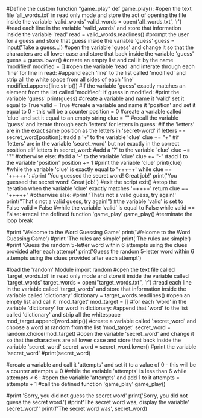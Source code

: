 #Define the custom function "game_play"
def game_play():
    #open the text file 'all_words.txt' in read only mode and store the act of opening the file inside the variable 'valid_words'
    valid_words = open('all_words.txt', 'r')
    #read each line in the variable 'valid_words' and store that information inside the variable 'read'
    read = valid_words.readlines()
    #prompt the user for a guess and store that guess inside the variable 'guess'
    guess = input('Take a guess...')
    #open the variable 'guess' and change it so that the characters are all lower case and store that back inside the variable 'guess'
    guess = guess.lower()
    #create an empty list and call it by the name 'modified'
    modified = []
    #open the variable 'read' and interate through each 'line'
    for line in read:
        #append each 'line' to the list called 'modified' and strip all the white space from all sides of each 'line'
        modified.append(line.strip())
    #if the variable 'guess' exactly matches an element from the list called 'modified':
    if guess in modified:
        #print the variable 'guess'
        print(guess)
        #create a variable and name it 'valid' set it equal to True
        valid = True
        #create a variable and name it 'position' and set it equal to 0 - this will be a counter
        position = 0
        #create a variable called 'clue' and set it equal to an empty string
        clue = ""
        #recall the variable 'guess' and iterate through each 'letters'
        for letters in guess:
            #if the 'letters' are in the exact same position as the letters in 'secret-word'
            if letters == secret_word[position]:
                #add a '+' to the variable 'clue'
                clue += "+"
            #if 'letters' are in the variable 'secret_word' but not exactly in the correct position
            elif letters in secret_word:
                #add a '?' to the variable 'clue'
                clue += "?"
            #otherwise 
            else:
                #add a '-' to the variable 'clue'
                clue += "-"
            #add 1 to the variable 'position'
            position += 1
        #print the variable 'clue'
        print(clue)
        #while the variable 'clue' is exactly equal to '+++++'
        while clue == "+++++":
            #print 'You guessed the secret word! Great job!'
            print('You guessed the secret word! Great job!')
            #exit the script
            exit()
        #stop the iteration when the variable 'clue' exactly matches '+++++'
        return clue == "+++++"
    #otherwise
    else:
        #print 'Thats not a valid guess, try again!'
        print("That's not a valid guess, try again!")
        #the variable 'valid' is set to False
        valid = False
        #while the variable 'valid' is equal to False
        while valid == False:
            #recall the defined function 'game_play'
            game_play()
            #terminate the loop
            break

#print 'Welcome to the Word Guessing Game'
print('Welcome to the Word Guessing Game')
#print 'The rules are simple'
print('The rules are simple')
#print 'Guess the random 5-letter word within 6 attempts using the clues provided after each attempt'
print('Guess the random 5-letter word within 6 attempts using the clues provided after each attempt')

#load the 'random' Module
import random
#open the text file called 'target_words.txt' in read only mode and store it inside the variable called 'target_words'
target_words = open("target_words.txt", 'r')
#read each line in the variable called 'target_words' and store that information inside the variable called 'dictionary'
dictionary = target_words.readlines()
#open an empty list and call it 'mod_target'
mod_target = []
#for each 'word' in the variable 'dictionary'
for word in dictionary:
    #append that 'word' to the list called 'dictionary' and strip all the whitespace
    mod_target.append(word.strip())
#create a variable called 'secret_word' and choose a word at random from the list 'mod_target'
secret_word = random.choice(mod_target)
#open the variable 'secret_word' and change it so that the characters are all lower case and store that back inside the variable 'secret_word'
secret_word = secret_word.lower()
#print the variable 'secret_word'
#print(secret_word)

#create a variable and call it 'attempts' and set it to a value of 0 - this will be a counter
attempts = 0
#while the variable 'attempts' is less than 6
while attempts < 6 :
    #open the variable 'attempts' and add 1 to it
    attempts = attempts + 1
    #call the defined function 'game_play'
    game_play()

#print 'Sorry, you did not guess the secret word'
print('Sorry, you did not guess the secret word.')
#print'The secret word was, display the variable' secret_word''
print(f'The secret word was', secret_word)
